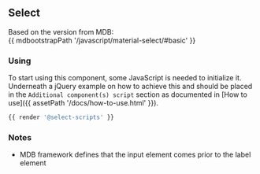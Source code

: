 ## Select

Based on the version from MDB:<br>
{{ mdbootstrapPath '/javascript/material-select/#basic' }}

### Using

To start using this component, some JavaScript is needed to initialize it.<br>
Underneath a jQuery example on how to achieve this and should be placed in the `Additional component(s) script` section as documented in [How to use]({{ assetPath '/docs/how-to-use.html' }}).

```javascript
{{ render '@select-scripts' }}
```

### Notes

* MDB framework defines that the input element comes prior to the label element
